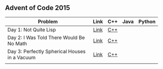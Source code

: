 ## Advent of Code 2015

| Problem | Link | C++ | Java | Python |
| --- | :---: | :---: | :---: | :---: |
| Day 1: Not Quite Lisp | [Link](https://adventofcode.com/2015/day/1) | [C++](Day-01-Not-Quite-Lisp/cpp-2015-01/) | | |
| Day 2: I Was Told There Would Be No Math | [Link](https://adventofcode.com/2015/day/2) | [C++](Day-02-I-Was-Told-There-Would-Be-No-Math/cpp-2015-02/) | | |
| Day 3: Perfectly Spherical Houses in a Vacuum | [Link](https://adventofcode.com/2015/day/3) | [C++](Day-03-Perfectly-Spherical-Houses-in-a-Vacuum/cpp-2015-03/) | | |
| | | | | |